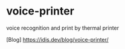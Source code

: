 # voice-printer
voice recognition and print by thermal printer

[Blog] https://idis.dev/blog/voice-printer/
